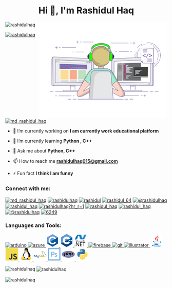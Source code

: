 <h1 align="center">Hi 👋, I'm Rashidul Haq</h1>
<img align="right" alt="Coding" width="400" src="https://raw.githubusercontent.com/pspiagicw/pspiagicw/master/gif3.gif">

<p align="left"> <img src="https://komarev.com/ghpvc/?username=rashidulhaq&label=Profile%20views&color=0e75b6&style=flat" alt="rashidulhaq" /> </p>

<p align="left"> <a href="https://github.com/ryo-ma/github-profile-trophy"><img src="https://github-profile-trophy.vercel.app/?username=rashidulhaq" alt="rashidulhaq" /></a> </p>

<p align="left"> <a href="https://twitter.com/md_rashidul_haq" target="blank"><img src="https://img.shields.io/twitter/follow/md_rashidul_haq?logo=twitter&style=for-the-badge" alt="md_rashidul_haq" /></a> </p>

- 🔭 I’m currently working on **I am currently work educational platform**

- 🌱 I’m currently learning **Python , C++**

- 💬 Ask me about **Python, C++**

- 📫 How to reach me **rashidulhaq015@gmail.com**

- ⚡ Fun fact **I think I am funny**

<h3 align="left">Connect with me:</h3>
<p align="left">
<a href="https://twitter.com/md_rashidul_haq" target="blank"><img align="center" src="https://raw.githubusercontent.com/rahuldkjain/github-profile-readme-generator/master/src/images/icons/Social/twitter.svg" alt="md_rashidul_haq" height="30" width="40" /></a>
<a href="https://linkedin.com/in/rashidulhaq" target="blank"><img align="center" src="https://raw.githubusercontent.com/rahuldkjain/github-profile-readme-generator/master/src/images/icons/Social/linked-in-alt.svg" alt="rashidulhaq" height="30" width="40" /></a>
<a href="https://stackoverflow.com/users/rashidul" target="blank"><img align="center" src="https://raw.githubusercontent.com/rahuldkjain/github-profile-readme-generator/master/src/images/icons/Social/stack-overflow.svg" alt="rashidul" height="30" width="40" /></a>
<a href="https://instagram.com/rashidul_64" target="blank"><img align="center" src="https://raw.githubusercontent.com/rahuldkjain/github-profile-readme-generator/master/src/images/icons/Social/instagram.svg" alt="rashidul_64" height="30" width="40" /></a>
<a href="https://medium.com/@rashidulhaq" target="blank"><img align="center" src="https://raw.githubusercontent.com/rahuldkjain/github-profile-readme-generator/master/src/images/icons/Social/medium.svg" alt="@rashidulhaq" height="30" width="40" /></a>
<a href="https://www.codechef.com/users/rashidul_haq" target="blank"><img align="center" src="https://cdn.jsdelivr.net/npm/simple-icons@3.1.0/icons/codechef.svg" alt="rashidul_haq" height="30" width="40" /></a>
<a href="https://www.hackerrank.com/rashidulhaq?hr_r=1" target="blank"><img align="center" src="https://raw.githubusercontent.com/rahuldkjain/github-profile-readme-generator/master/src/images/icons/Social/hackerrank.svg" alt="rashidulhaq?hr_r=1" height="30" width="40" /></a>
<a href="https://codeforces.com/profile/rashidul_haq" target="blank"><img align="center" src="https://raw.githubusercontent.com/rahuldkjain/github-profile-readme-generator/master/src/images/icons/Social/codeforces.svg" alt="rashidul_haq" height="30" width="40" /></a>
<a href="https://www.leetcode.com/rashidul_haq" target="blank"><img align="center" src="https://raw.githubusercontent.com/rahuldkjain/github-profile-readme-generator/master/src/images/icons/Social/leet-code.svg" alt="rashidul_haq" height="30" width="40" /></a>
<a href="https://www.hackerearth.com/@rashidulhaq" target="blank"><img align="center" src="https://raw.githubusercontent.com/rahuldkjain/github-profile-readme-generator/master/src/images/icons/Social/hackerearth.svg" alt="@rashidulhaq" height="30" width="40" /></a>
<a href="https://discord.gg/6249" target="blank"><img align="center" src="https://raw.githubusercontent.com/rahuldkjain/github-profile-readme-generator/master/src/images/icons/Social/discord.svg" alt="6249" height="30" width="40" /></a>
</p>

<h3 align="left">Languages and Tools:</h3>
<p align="left"> <a href="https://www.arduino.cc/" target="_blank" rel="noreferrer"> <img src="https://cdn.worldvectorlogo.com/logos/arduino-1.svg" alt="arduino" width="40" height="40"/> </a> <a href="https://azure.microsoft.com/en-in/" target="_blank" rel="noreferrer"> <img src="https://www.vectorlogo.zone/logos/microsoft_azure/microsoft_azure-icon.svg" alt="azure" width="40" height="40"/> </a> <a href="https://www.cprogramming.com/" target="_blank" rel="noreferrer"> <img src="https://raw.githubusercontent.com/devicons/devicon/master/icons/c/c-original.svg" alt="c" width="40" height="40"/> </a> <a href="https://www.w3schools.com/cpp/" target="_blank" rel="noreferrer"> <img src="https://raw.githubusercontent.com/devicons/devicon/master/icons/cplusplus/cplusplus-original.svg" alt="cplusplus" width="40" height="40"/> </a> <a href="https://dotnet.microsoft.com/" target="_blank" rel="noreferrer"> <img src="https://raw.githubusercontent.com/devicons/devicon/master/icons/dot-net/dot-net-original-wordmark.svg" alt="dotnet" width="40" height="40"/> </a> <a href="https://firebase.google.com/" target="_blank" rel="noreferrer"> <img src="https://www.vectorlogo.zone/logos/firebase/firebase-icon.svg" alt="firebase" width="40" height="40"/> </a> <a href="https://git-scm.com/" target="_blank" rel="noreferrer"> <img src="https://www.vectorlogo.zone/logos/git-scm/git-scm-icon.svg" alt="git" width="40" height="40"/> </a> <a href="https://www.adobe.com/in/products/illustrator.html" target="_blank" rel="noreferrer"> <img src="https://www.vectorlogo.zone/logos/adobe_illustrator/adobe_illustrator-icon.svg" alt="illustrator" width="40" height="40"/> </a> <a href="https://www.java.com" target="_blank" rel="noreferrer"> <img src="https://raw.githubusercontent.com/devicons/devicon/master/icons/java/java-original.svg" alt="java" width="40" height="40"/> </a> <a href="https://developer.mozilla.org/en-US/docs/Web/JavaScript" target="_blank" rel="noreferrer"> <img src="https://raw.githubusercontent.com/devicons/devicon/master/icons/javascript/javascript-original.svg" alt="javascript" width="40" height="40"/> </a> <a href="https://www.linux.org/" target="_blank" rel="noreferrer"> <img src="https://raw.githubusercontent.com/devicons/devicon/master/icons/linux/linux-original.svg" alt="linux" width="40" height="40"/> </a> <a href="https://www.mysql.com/" target="_blank" rel="noreferrer"> <img src="https://raw.githubusercontent.com/devicons/devicon/master/icons/mysql/mysql-original-wordmark.svg" alt="mysql" width="40" height="40"/> </a> <a href="https://www.photoshop.com/en" target="_blank" rel="noreferrer"> <img src="https://raw.githubusercontent.com/devicons/devicon/master/icons/photoshop/photoshop-line.svg" alt="photoshop" width="40" height="40"/> </a> <a href="https://www.php.net" target="_blank" rel="noreferrer"> <img src="https://raw.githubusercontent.com/devicons/devicon/master/icons/php/php-original.svg" alt="php" width="40" height="40"/> </a> <a href="https://www.python.org" target="_blank" rel="noreferrer"> <img src="https://raw.githubusercontent.com/devicons/devicon/master/icons/python/python-original.svg" alt="python" width="40" height="40"/> </a> </p>

<p><img align="left" src="https://github-readme-stats.vercel.app/api/top-langs?username=rashidulhaq&show_icons=true&locale=en&layout=compact" alt="rashidulhaq" /></p>

<p>&nbsp;<img align="center" src="https://github-readme-stats.vercel.app/api?username=rashidulhaq&show_icons=true&locale=en" alt="rashidulhaq" /></p>

<p><img align="center" src="https://github-readme-streak-stats.herokuapp.com/?user=rashidulhaq&" alt="rashidulhaq" /></p>
